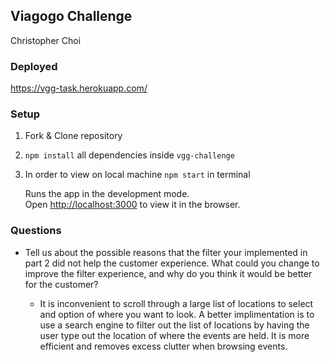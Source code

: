 ## Viagogo Challenge
Christopher Choi

### Deployed
https://vgg-task.herokuapp.com/

### Setup
1. Fork & Clone repository

2. `npm install` all dependencies inside `vgg-challenge`

3. In order to view on local machine `npm start` in terminal

    Runs the app in the development mode.<br>
    Open [http://localhost:3000](http://localhost:3000) to view it in the browser.


### Questions
   - Tell us about the possible reasons that the filter your implemented in part 2 did not help the customer experience.
     What could you change to improve the filter experience, and why do you think it would be better for the customer?

     - It is inconvenient to scroll through a large list of locations to select and option of where you want to look. A better implimentation is to use a search engine to filter out the list of locations by having the user type out the location of where the events are held. It is more efficient and removes excess clutter when browsing events.



